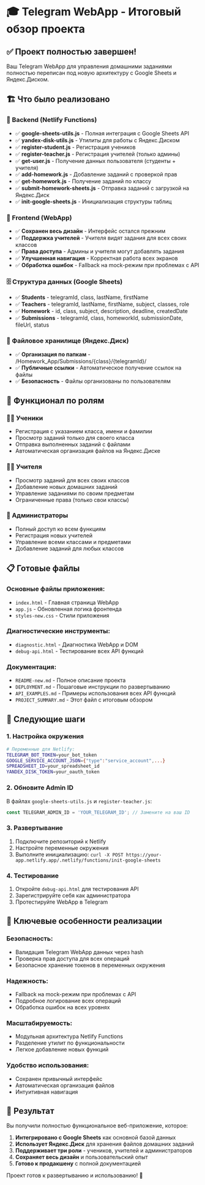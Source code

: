 # 🎓 Telegram WebApp - Итоговый обзор проекта

## ✅ Проект полностью завершен!

Ваш Telegram WebApp для управления домашними заданиями полностью переписан под новую архитектуру с Google Sheets и Яндекс.Диском.

## 🏗️ Что было реализовано

### 🔧 Backend (Netlify Functions)
- ✅ **google-sheets-utils.js** - Полная интеграция с Google Sheets API
- ✅ **yandex-disk-utils.js** - Утилиты для работы с Яндекс.Диском
- ✅ **register-student.js** - Регистрация учеников
- ✅ **register-teacher.js** - Регистрация учителей (только админы)
- ✅ **get-user.js** - Получение данных пользователя (студенты + учителя)
- ✅ **add-homework.js** - Добавление заданий с проверкой прав
- ✅ **get-homework.js** - Получение заданий по классу
- ✅ **submit-homework-sheets.js** - Отправка заданий с загрузкой на Яндекс.Диск
- ✅ **init-google-sheets.js** - Инициализация структуры таблиц

### 📱 Frontend (WebApp)
- ✅ **Сохранен весь дизайн** - Интерфейс остался прежним
- ✅ **Поддержка учителей** - Учителя видят задания для всех своих классов
- ✅ **Права доступа** - Админы и учителя могут добавлять задания
- ✅ **Улучшенная навигация** - Корректная работа всех экранов
- ✅ **Обработка ошибок** - Fallback на mock-режим при проблемах с API

### 🗄️ Структура данных (Google Sheets)
- ✅ **Students** - telegramId, class, lastName, firstName
- ✅ **Teachers** - telegramId, lastName, firstName, subject, classes, role
- ✅ **Homework** - id, class, subject, description, deadline, createdDate
- ✅ **Submissions** - telegramId, class, homeworkId, submissionDate, fileUrl, status

### 📁 Файловое хранилище (Яндекс.Диск)
- ✅ **Организация по папкам** - /Homework_App/Submissions/{class}/{telegramId}/
- ✅ **Публичные ссылки** - Автоматическое получение ссылок на файлы
- ✅ **Безопасность** - Файлы организованы по пользователям

## 🎯 Функционал по ролям

### 👨‍🎓 Ученики
- Регистрация с указанием класса, имени и фамилии
- Просмотр заданий только для своего класса
- Отправка выполненных заданий с файлами
- Автоматическая организация файлов на Яндекс.Диске

### 👨‍🏫 Учителя
- Просмотр заданий для всех своих классов
- Добавление новых домашних заданий
- Управление заданиями по своим предметам
- Ограниченные права (только свои классы)

### 🔧 Администраторы
- Полный доступ ко всем функциям
- Регистрация новых учителей
- Управление всеми классами и предметами
- Добавление заданий для любых классов

## 📋 Готовые файлы

### Основные файлы приложения:
- `index.html` - Главная страница WebApp
- `app.js` - Обновленная логика фронтенда
- `styles-new.css` - Стили приложения

### Диагностические инструменты:
- `diagnostic.html` - Диагностика WebApp и DOM
- `debug-api.html` - Тестирование всех API функций

### Документация:
- `README-new.md` - Полное описание проекта
- `DEPLOYMENT.md` - Пошаговые инструкции по развертыванию
- `API_EXAMPLES.md` - Примеры использования всех API функций
- `PROJECT_SUMMARY.md` - Этот файл с итоговым обзором

## 🚀 Следующие шаги

### 1. Настройка окружения
```bash
# Переменные для Netlify:
TELEGRAM_BOT_TOKEN=your_bot_token
GOOGLE_SERVICE_ACCOUNT_JSON={"type":"service_account",...}
SPREADSHEET_ID=your_spreadsheet_id
YANDEX_DISK_TOKEN=your_oauth_token
```

### 2. Обновите Admin ID
В файлах `google-sheets-utils.js` и `register-teacher.js`:
```javascript
const TELEGRAM_ADMIN_ID = 'YOUR_TELEGRAM_ID'; // Замените на ваш ID
```

### 3. Развертывание
1. Подключите репозиторий к Netlify
2. Настройте переменные окружения
3. Выполните инициализацию: `curl -X POST https://your-app.netlify.app/.netlify/functions/init-google-sheets`

### 4. Тестирование
1. Откройте `debug-api.html` для тестирования API
2. Зарегистрируйте себя как администратора
3. Протестируйте WebApp в Telegram

## 🔑 Ключевые особенности реализации

### Безопасность:
- Валидация Telegram WebApp данных через hash
- Проверка прав доступа для всех операций
- Безопасное хранение токенов в переменных окружения

### Надежность:
- Fallback на mock-режим при проблемах с API
- Подробное логирование всех операций
- Обработка ошибок на всех уровнях

### Масштабируемость:
- Модульная архитектура Netlify Functions
- Разделение утилит по функциональности
- Легкое добавление новых функций

### Удобство использования:
- Сохранен привычный интерфейс
- Автоматическая организация файлов
- Интуитивная навигация

## 🎉 Результат

Вы получили полностью функциональное веб-приложение, которое:

1. **Интегрировано с Google Sheets** как основной базой данных
2. **Использует Яндекс.Диск** для хранения файлов домашних заданий
3. **Поддерживает три роли** - учеников, учителей и администраторов
4. **Сохраняет весь дизайн** и пользовательский опыт
5. **Готово к продакшену** с полной документацией

Проект готов к развертыванию и использованию! 🚀
